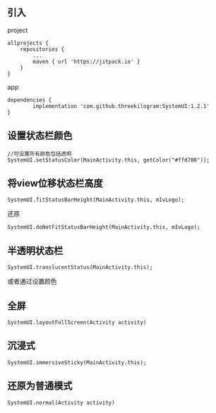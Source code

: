 
## 引入

project
```
allprojects {
	repositories {
		...
		maven { url 'https://jitpack.io' }
	}
}
```

app

```
dependencies {
        implementation 'com.github.threekilogram:SystemUI:1.2.1'
}
```

## 设置状态栏颜色

```
//可设置所有颜色包括透明
SystemUI.setStatusColor(MainActivity.this, getColor("#ffd700"));
```

## 将view位移状态栏高度

```
SystemUI.fitStatusBarHeight(MainActivity.this, mIvLogo);
```

还原

```
SystemUI.doNotFitStatusBarHeight(MainActivity.this, mIvLogo);
```

## 半透明状态栏

```
SystemUI.translucentStatus(MainActivity.this);
```

或者通过设置颜色

## 全屏

```
SystemUI.layoutFullScreen(Activity activity)
```

## 沉浸式

```
SystemUI.immersiveSticky(MainActivity.this);
```

## 还原为普通模式

```
SystemUI.normal(Activity activity)
```